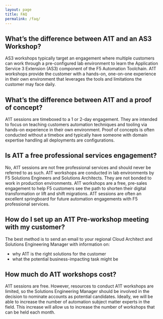 ```yaml
---
layout: page
title: FAQ
permalink: /faq/
---
```


## What’s the difference between A1T and an AS3 Workshop?
AS3 workshops typically target an engagement where multiple customers can work through a pre-configured lab environment to learn the Application Service 3 Extension (AS3) component of the F5 Automation Toolchain. A1T workshops provide the customer with a hands-on, one-on-one experience in their own environment that leverages the tools and limitations the customer may face daily.

## What’s the difference between A1T and a proof of concept?
A1T sessions are timeboxed to a 1 or 2-day engagement. They are intended to focus on teaching customers automation techniques and tooling via hands-on experience in their own environment. Proof of concepts is often conducted without a timebox and typically have someone with domain expertise handling all deployments are configurations.

## Is A1T a free professional services engagement?
No, A1T sessions are not free professional services and should never be referred to as such. A1T workshops are conducted in lab environments by F5 Solutions Engineers and Solutions Architects. They are not bonded to work in production environments. A1T workshops are a free, pre-sales engagement to help F5 customers see the path to shorten their digital transformation or lift and shift migrations. A1T sessions are often an excellent springboard for future automation engagements with F5 professional services.

## How do I set up an A1T Pre-workshop meeting with my customer?
The best method is to send an email to your regional Cloud Architect and Solutions Engineering Manager with information on:
 - why A1T is the right solutions for the customer
 - what the potential business-impacting task might be

## How much do A1T workshops cost?
A1T sessions are free. However, resources to conduct A1T workshops are limited, so the Solutions Engineering Manager should be involved in the decision to nominate accounts as potential candidates. Ideally, we will be able to increase the number of automation subject matter experts in the field. This increase will allow us to increase the number of workshops that can be held each month.

